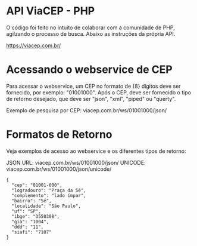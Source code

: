 # API ViaCEP - PHP

O código foi feito no intuito de colaborar com a comunidade de PHP, agilzando o processo de busca. Abaixo as instruções da própria API.

https://viacep.com.br/

# Acessando o webservice de CEP
Para acessar o webservice, um CEP no formato de {8} dígitos deve ser fornecido, por exemplo: "01001000".
Após o CEP, deve ser fornecido o tipo de retorno desejado, que deve ser "json", "xml", "piped" ou "querty".

Exemplo de pesquisa por CEP:
viacep.com.br/ws/01001000/json/

# Formatos de Retorno
Veja exemplos de acesso ao webservice e os diferentes tipos de retorno:

JSON
URL: viacep.com.br/ws/01001000/json/
UNICODE: viacep.com.br/ws/01001000/json/unicode/

    {
      "cep": "01001-000",
      "logradouro": "Praça da Sé",
      "complemento": "lado ímpar",
      "bairro": "Sé",
      "localidade": "São Paulo",
      "uf": "SP",
      "ibge": "3550308",
      "gia": "1004",
      "ddd": "11",
      "siafi": "7107"
    }
            
